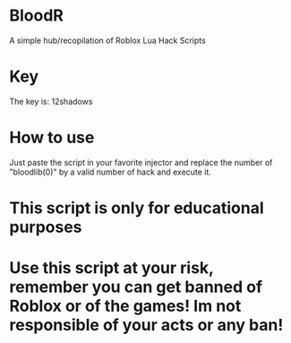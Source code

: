 # BloodR
A simple hub/recopilation of Roblox Lua Hack Scripts
# Key
The key is: 12shadows
# How to use
Just paste the script in your favorite injector and replace the number of "bloodlib(0)" by a valid number of hack and execute it.
# This script is only for educational purposes
# Use this script at your risk, remember you can get banned of Roblox or of the games! Im not responsible of your acts or any ban!

